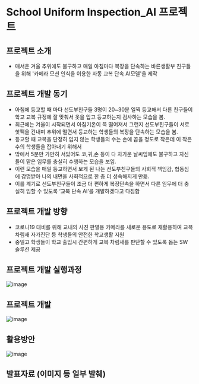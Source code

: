 # School Uniform Inspection_AI 프로젝트

## 프로젝트 소개
- 매서운 겨울 추위에도 불구하고 매일 아침마다 복장을 단속하는 바른생활부 친구들을 위해 '카메라 모션 인식을 이용한 자동 교복 단속 AI모델'을 제작

## 프로젝트 개발 동기
- 아침에 등교할 때 마다 선도부친구들 3명이 20~30분 일찍 등교해서 다른 친구들이 학교 교복 규정에 잘 맞춰서 옷을 입고 등교하는지 검사하는 모습을 봄. 
- 최근에는 겨울이 시작되면서 아침기온이 뚝 떨어져서 그런지 선도부친구들이 서로 핫팩을 건내며 추위에 떨면서 등교하는 학생들의 복장을 단속하는 모습을 봄.
- 등교할 때 교복을 단정히 입지 않는 학생들의 수는 손에 꼽을 정도로 작은데 이 작은 수의 학생들을 잡아내기 위해서 
- 밖에서 5분만 가만히 서있어도 코,귀,손 등이 다 차가운 날씨임에도 불구하고 자신들이 맡은 임무를 충실히 수행하는 모습을 보임.
- 이런 모습을 매일 등교하면서 보게 된 나는 선도부친구들의 사회적 책임감, 협동심 에 감명받아 나의 내면을 사회적으로 한 층 더 성숙해지게 만듦.
- 이를 계기로 선도부친구들이 조금 더 편하게 복장단속을 하면서 다른 임무에 더 충실히 임할 수 있도록 ‘교복 단속 AI’를 개발하겠다고 다짐함

## 프로젝트 개발 방향
- 코로나19 대비를 위해 교내의 사진 판별용 카메라를 새로운 용도로 재활용하여 교복 차림새 자가진단 등 학생들의 안전한 학교생활 지원
- 중일고 학생들이 학교 출입시 간편하게 교복 차림새를 판단할 수 있도록 돕는 SW 솔루션 제공

## 프로젝트 개발 실행과정
![image](https://github.com/JaeyunLim/Inspection_AI/assets/97609649/420abb01-64b3-47d8-952c-a06e0c8f5685)

## 프로젝트 개발
![image](https://github.com/JaeyunLim/Inspection_AI/assets/97609649/6045150c-9ff8-494c-86a5-88eccea9d84b)

## 활용방안
![image](https://github.com/JaeyunLim/Inspection_AI/assets/97609649/aacb726a-7ca7-4165-94cb-ee297e0c1aad)

## 발표자료 (이미지 등 일부 발췌)
